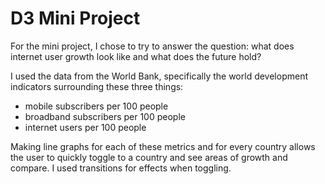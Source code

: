 # D3 Mini Project

For the mini project, I chose to try to answer the question: what does internet user growth look like and what does the future hold? 

I used the data from the World Bank, specifically the world development indicators surrounding these three things: 

* mobile subscribers per 100 people
* broadband subscribers per 100 people
* internet users per 100 people

Making line graphs for each of these metrics and for every country allows the user to quickly toggle to a country and see areas of growth and compare. I used transitions for effects when toggling. 